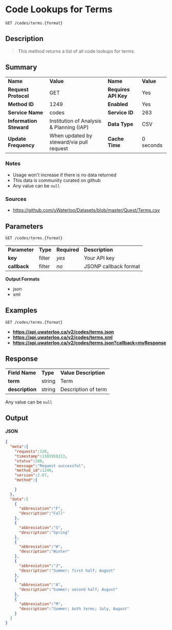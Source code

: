 # Code Lookups for Terms

```
GET /codes/terms.{format}
```

## Description

> This method returns a list of all code lookups for terms.

## Summary

<table>
  <tr>
    <td><b>Name</b></td>
    <td><b>Value</b></td>
    <td><b><b>Name</b></b></td>
    <td><b>Value</b></td>
  </tr>
  <tr>
    <td><b>Request Protocol</b></td>
    <td>GET</td>
    <td><b>Requires API Key</b></td>
    <td>Yes</td>
  </tr>
  <tr>
    <td><b>Method ID</b></td>
    <td>1249</td>
    <td><b>Enabled</b></td>
    <td>Yes</td>
  </tr>
  <tr>
    <td><b>Service Name</b></td>
    <td>codes</td>
    <td><b>Service ID</b></td>
    <td>263</td>
  </tr>
  <tr>
    <td><b>Information Steward</b></td>
    <td>Institution of Analysis & Planning (IAP)</td>
    <td><b>Data Type</b></td>
    <td>CSV</td>
  </tr>
  <tr>
    <td><b>Update Frequency</b></td>
    <td>When updated by steward/via pull request</td>
    <td><b>Cache Time</b></td>
    <td>0 seconds</td>
  </tr>
</table>


### Notes

- Usage won't increase if there is no data returned
- This data is community curated on github
- Any value can be `null`


### Sources

- https://github.com/uWaterloo/Datasets/blob/master/Quest/Terms.csv


## Parameters

```
GET /codes/terms.{format}
```

<table>
  <tr>
    <td><b>Parameter</b></td>
    <td><b>Type</b></td>
    <td><b><b>Required</b></b></td>
    <td><b>Description</b></td>
  </tr>
  <tr>
    <td><b>key</b></td>
    <td>filter</td>
    <td><i>yes</i></td>
    <td>Your API key</td>
  </tr>
  <tr>
    <td><b>callback</b></td>
    <td>filter</td>
    <td><i>no</i></td>
    <td>JSONP callback format</td>
  </tr>
</table>

**Output Formats**

- json
- xml


## Examples

```
GET /codes/terms.{format}
```

- **https://api.uwaterloo.ca/v2/codes/terms.json**
- **https://api.uwaterloo.ca/v2/codes/terms.xml**
- **https://api.uwaterloo.ca/v2/codes/terms.json?callback=myResponse**


## Response

<table>
  <tr>
    <td><b>Field Name</b></td>
    <td><b>Type</b></td>
    <td><b>Value Description</b></td>
  </tr>
  <tr>
    <td><b>term</b></td>
    <td>string</td>
    <td>Term</td>
  </tr>
  <tr>
    <td><b>description</b></td>
    <td>string</td>
    <td>Description of term</td>
  </tr>
</table>


Any value can be `null`

## Output

#### JSON

```json
{
  "meta":{
    "requests":128,
    "timestamp":1381958213,
    "status":200,
    "message":"Request successful",
    "method_id":1249,
    "version":2.07,
    "method":{
      
    }
  },
  "data":[
    {
      "abbreviation":"F",
      "description":"Fall"
    },
    {
      "abbreviation":"S",
      "description":"Spring"
    },
    {
      "abbreviation":"W",
      "description":"Winter"
    },
    {
      "abbreviation":"J",
      "description":"Summer; first half; August"
    },
    {
      "abbreviation":"A",
      "description":"Summer; second half; August"
    },
    {
      "abbreviation":"M",
      "description":"Summer; both terms; July, August"
    }
  ]
}
```

